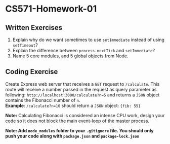 # CS571-Homework-01
## Written Exercises
1. Explain why do we want sometimes to use `setImmediate` instead of using `setTimeout`? 
2. Explain the difference between `process.nextTick` and `setImmediate`?
3. Name 5 core modules, and 5 global objects from Node.
  
## Coding Exercise
Create Express web server that receives a `GET` request to `/calculate`. This route will receive a number passed in the request as query parameter as following: `http://localhost:3000/calculate?n=5` and returns a `JSON` object contains the Fibonacci number of `n`.  
**Example**: `/calculate?n=10` should return a `JSON` object: `{fib: 55}`  
  
**Note:** Calculating Fibonacci is considered an intense CPU work, design your code so it does not block the main event-loop of the master process. 

**Note: Add `node_modules` folder to your `.gitignore` file. You should only push your code along with `package.json` and `package-lock.json`**
